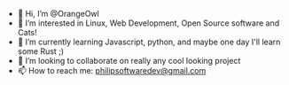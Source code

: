 - 👋 Hi, I’m @OrangeOwl
- 👀 I’m interested in Linux, Web Development, Open Source software and Cats!
- 🌱 I’m currently learning Javascript, python, and maybe one day I'll learn some Rust ;)
- 💞️ I’m looking to collaborate on really any cool looking project
- 📫 How to reach me: philipsoftwaredev@gmail.com
